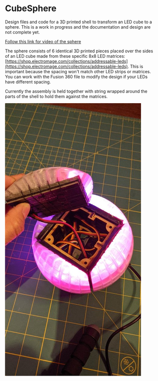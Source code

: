 # CubeSphere
Design files and code for a 3D printed shell to transform an LED cube to a sphere. This is a work in progress and the documentation and design are not complete yet.

[Follow this link for video of the sphere](https://youtube.com/shorts/eQoiFBxLnEA?feature=share)

The sphere consists of 6 identical 3D printed pieces placed over the sides of an LED cube made from these specific 8x8 LED matrices: [https://shop.electromage.com/collections/addressable-leds](https://shop.electromage.com/collections/addressable-leds). This is important because the spacing won't match other LED strips or matrices. You can work with the Fusion 360 file to modify the design if your LEDs have different spacing.

Currently the assembly is held together with string wrapped around the parts of the shell to hold them against the matrices.

![Partially completed CubeSphere](Pictures/CubeSphere.jpg)
